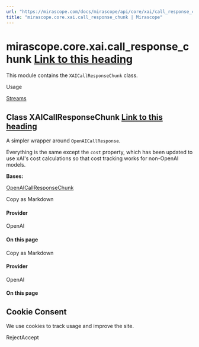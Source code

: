```yaml
---
url: "https://mirascope.com/docs/mirascope/api/core/xai/call_response_chunk"
title: "mirascope.core.xai.call_response_chunk | Mirascope"
---
```


# mirascope.core.xai.call\_response\_chunk [Link to this heading](https://mirascope.com/docs/mirascope/api/core/xai/call_response_chunk\#mirascope-core-xai-call-response-chunk)

This module contains the `XAICallResponseChunk` class.

Usage

[Streams](https://mirascope.com/docs/mirascope/learn/streams#handling-streamed-responses)

## Class XAICallResponseChunk [Link to this heading](https://mirascope.com/docs/mirascope/api/core/xai/call_response_chunk\#xaicallresponsechunk)

A simpler wrapper around `OpenAICallResponse`.

Everything is the same except the `cost` property, which has been updated to use
xAI's cost calculations so that cost tracking works for non-OpenAI models.

**Bases:**

[OpenAICallResponseChunk](https://mirascope.com/docs/mirascope/api/core/openai/call_response_chunk#openaicallresponsechunk)

Copy as Markdown

#### Provider

OpenAI

#### On this page

Copy as Markdown

#### Provider

OpenAI

#### On this page

## Cookie Consent

We use cookies to track usage and improve the site.

RejectAccept